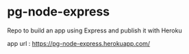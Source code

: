 # pg-node-express
Repo to build an app using Express and publish it with Heroku

app url :  https://pg-node-express.herokuapp.com/
